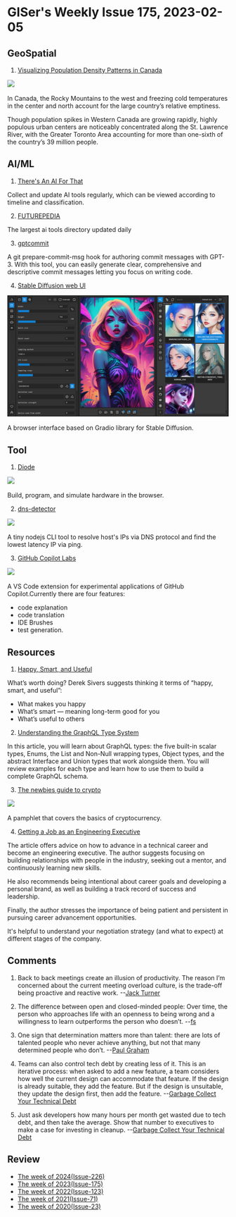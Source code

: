 # GISer's Weekly Issue 175, 2023-02-05

## GeoSpatial

1. [Visualizing Population Density Patterns in Canada](https://www.visualcapitalist.com/cp/population-density-patterns-countries/)

![](https://www.visualcapitalist.com/wp-content/uploads/2023/02/canada_population_density_1500.png)

In Canada, the Rocky Mountains to the west and freezing cold temperatures in the center and north account for the large country’s relative emptiness.

Though population spikes in Western Canada are growing rapidly, highly populous urban centers are noticeably concentrated along the St. Lawrence River, with the Greater Toronto Area accounting for more than one-sixth of the country’s 39 million people.

## AI/ML

1. [There's An AI For That](https://theresanaiforthat.com/)

Collect and update AI tools regularly, which can be viewed according to timeline and classification.

2. [FUTUREPEDIA](https://www.futurepedia.io/)

The largest ai tools directory updated daily

3. [gptcommit](https://github.com/zurawiki/gptcommit)

A git prepare-commit-msg hook for authoring commit messages with GPT-3. With this tool, you can easily generate clear, comprehensive and descriptive commit messages letting you focus on writing code.

4. [Stable Diffusion web UI](https://github.com/AUTOMATIC1111/stable-diffusion-webui)

![](https://github.com/AUTOMATIC1111/stable-diffusion-webui/blob/master/screenshot.png)

A browser interface based on Gradio library for Stable Diffusion.

## Tool

1. [Diode](https://www.withdiode.com/)

![](https://cdn.beekka.com/blogimg/asset/202211/bg2022110308.webp)

Build, program, and simulate hardware in the browser.

2. [dns-detector](https://github.com/sun0day/dns-detector)

![](https://user-images.githubusercontent.com/102238922/212589071-195bffdf-e6a6-499a-b0de-18ebc9cd732e.gif)

A tiny nodejs CLI tool to resolve host's IPs via DNS protocol and find the lowest latency IP via ping.

3. [GitHub Copilot Labs](https://githubnext.com/projects/copilot-labs/)

![](https://dev-to-uploads.s3.amazonaws.com/uploads/articles/smtv4bienh6ys6piz6bh.gif)

A VS Code extension for experimental applications of GitHub Copilot.Currently there are four features:

- code explanation
- code translation
- IDE Brushes
- test generation.

## Resources

1. [Happy, Smart, and Useful](https://sive.rs/hsu)

What’s worth doing? Derek Sivers suggests thinking it terms of “happy, smart, and useful”:

- What makes you happy
- What’s smart — meaning long-term good for you
- What’s useful to others

2. [Understanding the GraphQL Type System](https://www.taniarascia.com/graphql-type-system/)

In this article, you will learn about GraphQL types: the five built-in scalar types, Enums, the List and Non-Null wrapping types, Object types, and the abstract Interface and Union types that work alongside them. You will review examples for each type and learn how to use them to build a complete GraphQL schema.

3. [The newbies guide to crypto](https://helpthisbook.com/sunny/the-newbies-guide-to-crypto)

![](https://cdn.beekka.com/blogimg/asset/202206/bg2022060704.webp)

A pamphlet that covers the basics of cryptocurrency.

4. [Getting a Job as an Engineering Executive](https://lethain.com/getting-engineering-executive-job/)

The article offers advice on how to advance in a technical career and become an engineering executive. The author suggests focusing on building relationships with people in the industry, seeking out a mentor, and continuously learning new skills.

He also recommends being intentional about career goals and developing a personal brand, as well as building a track record of success and leadership.

Finally, the author stresses the importance of being patient and persistent in pursuing career advancement opportunities.

It's helpful to understand your negotiation strategy (and what to expect) at different stages of the company.

## Comments

1. Back to back meetings create an illusion of productivity. The reason I’m concerned about the current meeting overload culture, is the trade-off being proactive and reactive work.
   --[Jack Turner](https://medium.com/illumination/back-to-back-meetings-create-an-illusion-of-productivity-why-the-best-leaders-keep-an-empty-adbb02abdc0f)

2. The difference between open and closed-minded people: Over time, the person who approaches life with an openness to being wrong and a willingness to learn outperforms the person who doesn’t.
   --[fs](https://fs.blog/open-closed-minded/)

3. One sign that determination matters more than talent: there are lots of talented people who never achieve anything, but not that many determined people who don’t.
   --[Paul Graham]()

4. Teams can also control tech debt by creating less of it. This is an iterative process: when asked to add a new feature, a team considers how well the current design can accommodate that feature. If the design is already suitable, they add the feature. But if the design is unsuitable, they update the design first, then add the feature.
   --[Garbage Collect Your Technical Debt](https://abinoda.substack.com/p/tech-debt-strategies)

5. Just ask developers how many hours per month get wasted due to tech debt, and then take the average. Show that number to executives to make a case for investing in cleanup.
   --[Garbage Collect Your Technical Debt](https://abinoda.substack.com/p/tech-debt-strategies)

## Review

- [The week of 2024(Issue-226)](../2024/issue-226.md)
- [The week of 2023(Issue-175)](../2023/issue-175.md)
- [The week of 2022(Issue-123)](../2022/issue-123.md)
- [The week of 2021(Issue-71)](../2021/issue-71.md)
- [The week of 2020(Issue-23)](../2020/issue-23.md)
